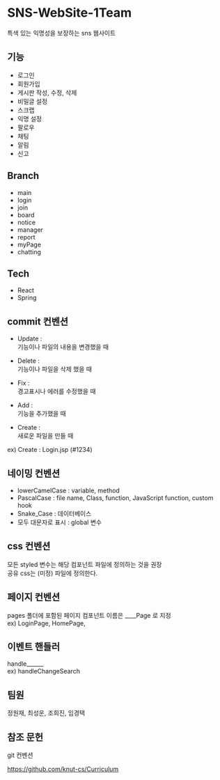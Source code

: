 # SNS-WebSite-1Team

특색 있는 익명성을 보장하는 sns 웹사이트
<br>

## 기능
 - 로그인    
 - 회원가입    
 - 게시판 작성, 수정, 삭제    
 - 비밀글 설정    
 - 스크랩    
 - 익명 설정    
 - 팔로우    
 - 채팅    
 - 알림    
 - 신고    

## Branch
 - main    
 - login    
 - join    
 - board    
 - notice    
 - manager    
 - report    
 - myPage    
 - chatting    

## Tech    
 - React    
 - Spring

## commit 컨벤션    
 - Update :     
기능이나 파일의 내용을 변경했을 때

 - Delete :     
기능이나 파일을 삭제 했을 때    

 - Fix :    
경고표시나 에러를 수정했을 때

 - Add :     
기능을 추가했을 때

 - Create :      
새로운 파일을  만들 때    

ex) Create : Login.jsp (#1234)      
    
## 네이밍 컨벤션    
 - lowerCamelCase : variable, method    
 - PascalCase : file name, Class, function, JavaScript function, custom hook    
 - Snake_Case : 데이터베이스     
 - 모두 대문자로 표시 : global 변수

## css 컨벤션    
모든 styled 변수는 해당 컴포넌트 파일에 정의하는 것을 권장    
공유 css는 (미정) 파일에 정의한다.    

## 페이지 컨벤션
pages 폴더에 포함된 페이지 컴포넌트 이름은 ____Page 로 지정    
ex) LoginPage, HomePage, 

## 이벤트 핸들러
handle______    
ex) handleChangeSearch    
    
## 팀원
정원재, 최성운, 조희진, 임경택    

## 참조 문헌

git 컨벤션    

https://github.com/knut-cs/Curriculum
